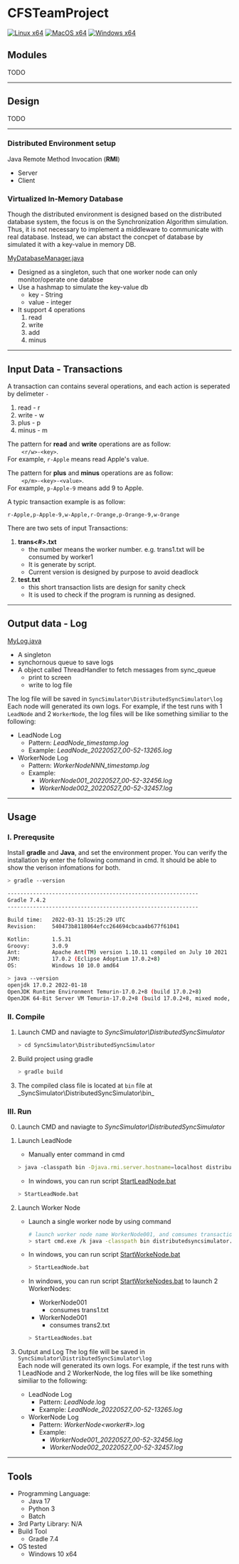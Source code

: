 # CFSTeamProject

[![Linux x64](https://github.com/Dai0526/CFSTeamProject/actions/workflows/Java17_Ubuntu_.yml/badge.svg)](https://github.com/Dai0526/CFSTeamProject/actions/workflows/Java17_Ubuntu_.yml)
[![MacOS x64](https://github.com/Dai0526/CFSTeamProject/actions/workflows/Java17_MacOS_x64.yml/badge.svg)](https://github.com/Dai0526/CFSTeamProject/actions/workflows/Java17_MacOS_x64.yml)
[![Windows x64](https://github.com/Dai0526/CFSTeamProject/actions/workflows/Java17_Win_x64_.yml/badge.svg)](https://github.com/Dai0526/CFSTeamProject/actions/workflows/Java17_Win_x64_.yml)

## **Modules**

TODO
****

## **Design**

TODO
****

### **Distributed Environment setup**
Java Remote Method Invocation (**RMI**)
  - Server
  - Client

### **Virtualized In-Memory Database**
Though the distributed environment is designed based on the distributed database system, the focus is on the Synchronization Algorithm simulation. Thus, it is not necessary to implement a middleware to communicate with real database. Instead, we can abstact the concpet of database by simulated it with a key-value in memory DB.

[MyDatabaseManager.java](SyncSimulator\DistributedSyncSimulator\Shared\src\main\java\distributedsyncsimulator\shared\MyDatabase.java)
* Designed as a singleton, such that one worker node can only monitor/operate one databse
* Use a hashmap to simulate the key-value db
  * key - String
  * value - integer
* It support 4 operations
  1. read
  2. write
  3. add
  4. minus

****

## **Input Data - Transactions**

A transaction can contains several operations, and each action is seperated by delimeter `-`
1. read - r
2. write - w
3. plus - p
4. minus - m

The pattern for **read** and **write** operations are as follow:  
&nbsp;&nbsp;&nbsp;&nbsp;&nbsp;&nbsp;&nbsp;&nbsp;`<r/w>-<key>`.  
For example, `r-Apple` means read Apple's value.  


The pattern for **plus** and **minus** operations are as follow:  
&nbsp;&nbsp;&nbsp;&nbsp;&nbsp;&nbsp;&nbsp;&nbsp;`<p/m>-<key>-<value>`.  
For example, `p-Apple-9` means add 9 to Apple.

A typic transaction example is as follow:
```
r-Apple,p-Apple-9,w-Apple,r-Orange,p-Orange-9,w-Orange
```

There are two sets of input Transactions:  
1. **trans<#>.txt**
    * the number means the worker number. e.g. trans1.txt will be consumed by worker1
    * It is generate by script.
    * Current version is designed by purpose to avoid deadlock
2. **test.txt**
    * this short transaction lists are design for sanity check
    * It is used to check if the program is running as designed.
****
## **Output data - Log**

[MyLog.java](SyncSimulator\DistributedSyncSimulator\Shared\src\main\java\distributedsyncsimulator\shared\MyDatabase.java)
* A singleton
* synchornous queue to save logs
* A object called ThreadHandler to fetch messages from sync_queue
  * print to screen
  * write to log file

The log file will be saved in `SyncSimulator\DistributedSyncSimulator\log`  
Each node will generated its own logs. For example, if the test runs with 1 `LeadNode` and 2 `WorkerNode`, the log files will be like something similiar to the following:  
  * LeadNode Log  
      * Pattern: _LeadNode_timestamp.log_
      * Example: _LeadNode_20220527_00-52-13265.log_
  * WorkerNode Log
      * Pattern: _WorkerNodeNNN_timestamp.log_
      * Example: 
        * _WorkerNode001_20220527_00-52-32456.log_ 
        * _WorkerNode002_20220527_00-52-32457.log_

****
## **Usage**

### I. **Prerequsite**
Install **gradle** and **Java**, and set the environment proper. You can verify the installation by enter the following command in cmd. It should be able to show the verison infomations for both.
```bash
> gradle --version

------------------------------------------------------------
Gradle 7.4.2
------------------------------------------------------------

Build time:   2022-03-31 15:25:29 UTC
Revision:     540473b8118064efcc264694cbcaa4b677f61041

Kotlin:       1.5.31
Groovy:       3.0.9
Ant:          Apache Ant(TM) version 1.10.11 compiled on July 10 2021
JVM:          17.0.2 (Eclipse Adoptium 17.0.2+8)
OS:           Windows 10 10.0 amd64

> java --version
openjdk 17.0.2 2022-01-18
OpenJDK Runtime Environment Temurin-17.0.2+8 (build 17.0.2+8)
OpenJDK 64-Bit Server VM Temurin-17.0.2+8 (build 17.0.2+8, mixed mode, sharing)

```

### **II. Compile**
1. Launch CMD and naviagte to _SyncSimulator\DistributedSyncSimulator_
    ```bash
    > cd SyncSimulator\DistributedSyncSimulator
    ```
2. Build project using gradle 
    ```bash
    > gradle build
    ```

3. The compiled class file is located at `bin` file at _SyncSimulator\DistributedSyncSimulator\bin\_

### **III. Run**
0. Launch CMD and naviagte to _SyncSimulator\DistributedSyncSimulator_
1. Launch LeadNode
    * Manually enter command in cmd
    ```bash
    > java -classpath bin -Djava.rmi.server.hostname=localhost distributedsyncsimulator.leadnode.LeadNode
    ```
    * In windows, you can run script [StartLeadNode.bat](SyncSimulator\DistributedSyncSimulator\StartLeadNode.bat)
    ```bash
    > StartLeadNode.bat
    ```
2. Launch Worker Node
    * Launch a single worker node by using command
      ```bash
      # launch worker node name WorkerNode001, and comsumes transaction test.txt
      > start cmd.exe /k java -classpath bin distributedsyncsimulator.worknode.WorkNode 001 Transactions\test.txt
      ```
    * In windows, you can run script [StartWorkeNode.bat](SyncSimulator\DistributedSyncSimulator\StartWorkeNode.bat)
      ```bash
      > StartLeadNode.bat
      ```

    * In windows, you can run script [StartWorkeNodes.bat](SyncSimulator\DistributedSyncSimulator\StartWorkeNodes.bat) to launch 2 WorkerNodes:
      * WorkerNode001
        * consumes trans1.txt 
      * WorkerNode001
        * consumes trans2.txt
      ```bash
      > StartLeadNodes.bat
      ```

3. Output and Log
The log file will be saved in `SyncSimulator\DistributedSyncSimulator\log`  
Each node will generated its own logs. For example, if the test runs with 1 LeadNode and 2 WorkerNode, the log files will be like something similiar to the following:  
    * LeadNode Log  
      * Pattern: _LeadNode_<timestamp>.log
      * Example: _LeadNode_20220527_00-52-13265.log_
    * WorkerNode Log
      * Pattern: _WorkerNode<worker#>_<timestamp>.log
      * Example: 
        * _WorkerNode001_20220527_00-52-32456.log_ 
        * _WorkerNode002_20220527_00-52-32457.log_





****
## Tools
* Programming Language:
  * Java 17
  * Python 3
  * Batch
* 3rd Party Library: N/A
* Build Tool
  * Gradle 7.4
* OS tested
  * Windows 10 x64


